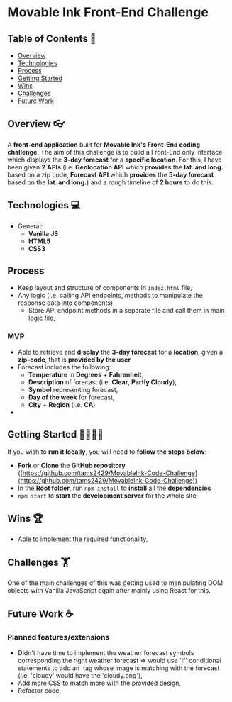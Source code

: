# Movable Ink Front-End Challenge

## Table of Contents 📖

- [Overview](#overview-)
- [Technologies](#technologies-)
- [Process](#process-)
- [Getting Started](#getting-started-)
- [Wins](#wins-)
- [Challenges](#challenges-)
- [Future Work](#future-work-)

## Overview 👓

A **front-end application** built for **Movable Ink's Front-End coding challenge**. The aim of this challenge is to build a Front-End only interface which displays the **3-day forecast** for a **specific location**. For this, I have been given **2 APIs** (i.e. **Geolocation API** which **provides** the **lat. and long.** based on a zip code, **Forecast API** which **provides** the **5-day forecast** based on the **lat. and long.**) and a rough timeline of **2 hours** to do this.

## Technologies 💻

- General:
    - **Vanilla JS**
    - **HTML5**
    - **CSS3**

## Process

- Keep layout and structure of components in `index.html` file,
- Any logic (i.e. calling API endpoints, methods to manipulate the response data into components)
    - Store API endpoint methods in a separate file and call them in main logic file,

### MVP

- Able to retrieve and **display** the **3-day forecast** for a **location**, given a **zip-code**, that is **provided by the user**
- Forecast includes the following:
    - **Temperature** in **Degrees** + **Fahrenheit**,
    - **Description** of forecast (i.e. **Clear**, **Partly Cloudy**),
    - **Symbol** representing forecast,
    - **Day of the week** for forecast,
    - **City** + **Region** (i.e. **CA**)
-

## Getting Started 🏃‍♂️🏃‍♀️

If you wish to **run it locally**, you will need to **follow the steps below**:

- **Fork** or **Clone** the **GitHub repository** ([https://github.com/tams2429/MovableInk-Code-Challenge](https://github.com/tams2429/MovableInk-Code-Challenge))
- In the **Root folder**, run `npm install` to **install** all the **dependencies**
- `npm start` to **start** the **development server** for the whole site

## Wins 🏆

- Able to implement the required functionality,

## Challenges 🏋️

One of the main challenges of this was getting used to manipulating DOM objects with Vanilla JavaScript again after mainly using React for this.

## Future Work ☕

### Planned features/extensions

- Didn't have time to implement the weather forecast symbols corresponding the right weather forecast ⇒ would use 'If' conditional statements to add an <img> tag whose image is matching with the forecast (i.e. 'cloudy' would have the 'cloudy.png'),
- Add more CSS to match more with the provided design,
- Refactor code,
